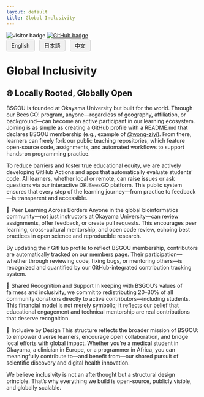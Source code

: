 ```yaml
---
layout: default
title: Global Inclusivity
---
```


<!-- Info Row: Visitor count + GitHub profile -->
<div style="margin-top: 10px; margin-bottom: 8px;">
  <img src="https://visitor-badge.laobi.icu/badge?page_id=labonom.github.io/sources/Global_Inclusivity.html" alt="visitor badge"/>
  <a href="https://github.com/LabOnoM">
    <img src="https://img.shields.io/badge/GitHub-Profile-black?logo=github" alt="GitHub badge"/>
  </a>
</div>

<!-- Language Switch Row -->
<div>
  <a href="/sources/Global_Inclusivity.html" style="padding: 6px 12px; border: 1px solid #ccc; background-color: #f0f0f0; text-decoration: none; border-radius: 4px; margin-right: 8px;">English</a>
  <a href="/sources/Global_Inclusivity_JP.html" style="padding: 6px 12px; border: 1px solid #ccc; background-color: #f0f0f0; text-decoration: none; border-radius: 4px; margin-right: 8px;">日本語</a>
  <a href="/sources/Global_Inclusivity_CH.html" style="padding: 6px 12px; border: 1px solid #ccc; background-color: #f0f0f0; text-decoration: none; border-radius: 4px;">中文</a>
</div>

# Global Inclusivity

## 🌐 Locally Rooted, Globally Open
BSGOU is founded at Okayama University but built for the world. Through our Bees GO! program, anyone—regardless of geography, affiliation, or background—can become an active participant in our learning ecosystem. Joining is as simple as creating a GitHub profile with a README.md that declares BSGOU membership (e.g., example of [@wong-ziyi](https://github.com/wong-ziyi)). From there, learners can freely fork our public teaching repositories, which feature open-source code, assignments, and automated workflows to support hands-on programming practice.

To reduce barriers and foster true educational equity, we are actively developing GitHub Actions and apps that automatically evaluate students’ code. All learners, whether local or remote, can raise issues or ask questions via our interactive DK.BeesGO platform. This public system ensures that every step of the learning journey—from practice to feedback—is transparent and accessible.

💬 Peer Learning Across Borders
Anyone in the global bioinformatics community—not just instructors at Okayama University—can review assignments, offer feedback, or create pull requests. This encourages peer learning, cross-cultural mentorship, and open code review, echoing best practices in open science and reproducible research.

By updating their GitHub profile to reflect BSGOU membership, contributors are automatically tracked on our [members page](https://www.bs-gou.com/members.html). Their participation—whether through reviewing code, fixing bugs, or mentoring others—is recognized and quantified by our GitHub-integrated contribution tracking system.

🤝 Shared Recognition and Support
In keeping with BSGOU’s values of fairness and inclusivity, we commit to redistributing 20–30% of all community donations directly to active contributors—including students. This financial model is not merely symbolic; it reflects our belief that educational engagement and technical mentorship are real contributions that deserve recognition.

🚀 Inclusive by Design
This structure reflects the broader mission of BSGOU: to empower diverse learners, encourage open collaboration, and bridge local efforts with global impact. Whether you’re a medical student in Okayama, a clinician in Europe, or a programmer in Africa, you can meaningfully contribute to—and benefit from—our shared pursuit of scientific discovery and digital health innovation.

We believe inclusivity is not an afterthought but a structural design principle. That’s why everything we build is open-source, publicly visible, and globally scalable.







